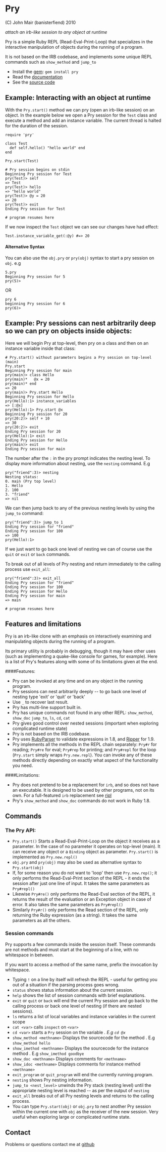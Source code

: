 Pry
=============

(C) John Mair (banisterfiend) 2010

_attach an irb-like session to any object at runtime_

Pry is a simple Ruby REPL (Read-Eval-Print-Loop) that specializes in the interactive
manipulation of objects during the running of a program.

It is not based on the IRB codebase, and implements some unique REPL
commands such as `show_method` and `jump_to`

* Install the [gem](https://rubygems.org/gems/pry): `gem install pry`
* Read the [documentation](http://rdoc.info/github/banister/pry/master/file/README.markdown)
* See the [source code](http://github.com/banister/pry)

Example: Interacting with an object at runtime 
---------------------------------------

With the `Pry.start()` method we can pry (open an irb-like session) on
an object. In the example below we open a Pry session for the `Test` class and execute a method and add
an instance variable. The current thread is halted for the duration of the session.

    require 'pry'
    
    class Test
      def self.hello() "hello world" end
    end

    Pry.start(Test)

    # Pry session begins on stdin
    Beginning Pry session for Test
    pry(Test)> self
    => Test
    pry(Test)> hello
    => "hello world"
    pry(Test)> @y = 20
    => 20
    pry(Test)> exit
    Ending Pry session for Test

    # program resumes here

If we now inspect the `Test` object we can see our changes have had
effect:

    Test.instance_variable_get(:@y) #=> 20

#### Alternative Syntax

You can also use the `obj.pry` or `pry(obj)` syntax to start a pry session on
`obj`. e.g

    5.pry
    Beginning Pry session for 5
    pry(5)>

OR

    pry 6
    beginning Pry session for 6
    pry(6)>
    
Example: Pry sessions can nest arbitrarily deep so we can pry on objects inside objects:
----------------------------------------------------------------------------------------

Here we will begin Pry at top-level, then pry on a class and then on
an instance variable inside that class:

    # Pry.start() without parameters begins a Pry session on top-level (main)
    Pry.start
    Beginning Pry session for main
    pry(main)> class Hello
    pry(main)*   @x = 20
    pry(main)* end
    => 20
    pry(main)> Pry.start Hello
    Beginning Pry session for Hello
    pry(Hello):1> instance_variables
    => [:@x]
    pry(Hello):1> Pry.start @x
    Beginning Pry session for 20
    pry(20:2)> self + 10
    => 30
    pry(20:2)> exit
    Ending Pry session for 20
    pry(Hello):1> exit
    Ending Pry session for Hello
    pry(main)> exit
    Ending Pry session for main

The number after the `:` in the pry prompt indicates the nesting
level. To display more information about nesting, use the `nesting`
command. E.g

    pry("friend":3)> nesting
    Nesting status:
    0. main (Pry top level)
    1. Hello
    2. 100
    3. "friend"
    => nil
    
We can then jump back to any of the previous nesting levels by using
the `jump_to` command:

    pry("friend":3)> jump_to 1
    Ending Pry session for "friend"
    Ending Pry session for 100
    => 100
    pry(Hello):1>

If we just want to go back one level of nesting we can of course 
use the `quit` or `exit` or `back` commands.

To break out of all levels of Pry nesting and return immediately to the
calling process use `exit_all`:

    pry("friend":3)> exit_all
    Ending Pry session for "friend"
    Ending Pry session for 100
    Ending Pry session for Hello
    Ending Pry session for main
    => main
    
    # program resumes here

Features and limitations
------------------------

Pry is an irb-like clone with an emphasis on interactively examining
and manipulating objects during the running of a program.

Its primary utility is probably in debugging, though it may have other
uses (such as implementing a quake-like console for games, for example). Here is a
list of Pry's features along with some of its limitations given at the
end.

####Features:

* Pry can be invoked at any time and on any object in the running program.
* Pry sessions can nest arbitrarily deeply -- to go back one level of nesting type 'exit' or 'quit' or 'back'
* Use `_` to recover last result.
* Pry has multi-line support built in.
* Pry has unique commands not found in any other REPL: `show_method`, `show_doc`
`jump_to`, `ls`, `cd`, `cat`
* Pry gives good control over nested sessions (important when exploring complicated runtime state)
* Pry is not based on the IRB codebase.
* Pry uses [RubyParser](https://github.com/seattlerb/ruby_parser) to
validate expressions in 1.8, and [Ripper](http://rdoc.info/docs/ruby-core/1.9.2/Ripper) for 1.9.
* Pry implements all the methods in the REPL chain separately: `Pry#r`
for reading; `Pry#re` for eval; `Pry#rep` for printing; and `Pry#repl`
for the loop (`Pry.start` simply wraps `Pry.new.repl`). You can
invoke any of these methods directly depending on exactly what aspect of the functionality you need.

####Limitations:

* Pry does not pretend to be a replacement for `irb`,
  and so does not have an executable. It is designed to be used by
  other programs, not on its own. For a full-featured `irb` replacement
  see [ripl](https://github.com/cldwalker/ripl)
* Pry's `show_method` and `show_doc` commands do not work
  in Ruby 1.8.
 
Commands
-----------

### The Pry API:

* `Pry.start()` Starts a Read-Eval-Print-Loop on the object it
receives as a parameter. In the case of no parameter it operates on
top-level (main). It can receive any object or a `Binding`
object as parameter. `Pry.start()` is implemented as `Pry.new.repl()`
* `obj.pry` and `pry(obj)` may also be used as alternative syntax to `Pry.start(obj)`
* If, for some reason you do not want to 'loop' then use `Pry.new.rep()`; it
only performs the Read-Eval-Print section of the REPL - it ends the
session after just one line of input. It takes the same parameters as
`Pry#repl()` 
* Likewise `Pry#re()` only performs the Read-Eval section of the REPL,
it returns the result of the evaluation or an Exception object in
case of error. It also takes the same parameters as `Pry#repl()`
* Similarly `Pry#r()` only performs the Read section of the REPL, only
returning the Ruby expression (as a string). It takes the same parameters as all the others.

### Session commands

Pry supports a few commands inside the session itself. These commands are
not methods and must start at the beginning of a line, with no
whitespace in between.

If you want to access a method of the same name, prefix the invocation by whitespace.

* Typing `!` on a line by itself will refresh the REPL - useful for
  getting you out of a situation if the parsing process
  goes wrong.
* `status` shows status information about the current session.
* `help` shows the list of session commands with brief explanations.
* `exit` or `quit` or `back` will end the current Pry session and go
  back to the calling process or back one level of nesting (if there
  are nested sessions).
* `ls` returns a list of local variables and instance variables in the
  current scope
* `cat <var>` calls `inspect` on `<var>`
* `cd <var>` starts a `Pry` session on the variable <var>. E.g `cd @x`
* `show_method <methname>` Displays the sourcecode for the method
  <methname>. E.g `show_method hello`
* `show_imethod <methname>` Displays the sourcecode for the
  instance method <methname>. E.g `show_imethod goodbye`
* `show_doc <methname>` Displays comments for `<methname>`
* `show_idoc <methname>` Displays comments for instance
  method `<methname>`
* `exit_program` or `quit_program` will end the currently running
  program.
* `nesting` shows Pry nesting information.
* `jump_to <nest_level>`  unwinds the Pry stack (nesting level) until the appropriate nesting level is reached
  -- as per the output of `nesting`
* `exit_all` breaks out of all Pry nesting levels and returns to the
  calling process.
* You can type `Pry.start(obj)` or `obj.pry` to nest another Pry session within the
  current one with `obj` as the receiver of the new session. Very useful
  when exploring large or complicated runtime state.

Contact
-------

Problems or questions contact me at [github](http://github.com/banister)



